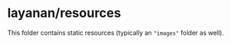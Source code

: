 # layanan/resources

This folder contains static resources (typically an `"images"` folder as well).
